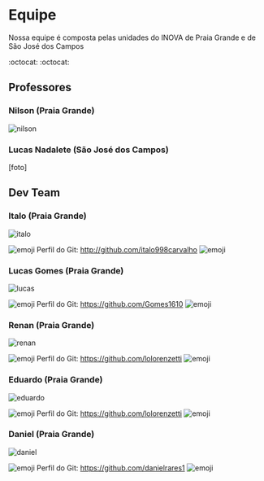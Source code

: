 # Equipe 
Nossa equipe é composta pelas unidades do INOVA de Praia Grande e de São José dos Campos

:octocat: :octocat: 

## Professores

### Nilson (Praia Grande)

![nilson](https://user-images.githubusercontent.com/43144590/45424948-5e53ad00-b66e-11e8-9cad-ae28d64ac3ec.png)


### Lucas Nadalete (São José dos Campos)

[foto]



## Dev Team

### Italo (Praia Grande)

![italo](https://user-images.githubusercontent.com/43144590/45423774-aec90b80-b66a-11e8-9f1c-770b4bd18b60.png)

![emoji](https://user-images.githubusercontent.com/43144590/45427147-87773c00-b674-11e8-8d7b-5b8ed22e11ff.png)
Perfil do Git: http://github.com/italo998carvalho
![emoji](https://user-images.githubusercontent.com/43144590/45427147-87773c00-b674-11e8-8d7b-5b8ed22e11ff.png)



### Lucas Gomes (Praia Grande)

![lucas](https://user-images.githubusercontent.com/43144590/45424524-239d4500-b66d-11e8-9d20-307790efbe60.png)

![emoji](https://user-images.githubusercontent.com/43144590/45427147-87773c00-b674-11e8-8d7b-5b8ed22e11ff.png)
Perfil do Git: https://github.com/Gomes1610
![emoji](https://user-images.githubusercontent.com/43144590/45427147-87773c00-b674-11e8-8d7b-5b8ed22e11ff.png)



### Renan (Praia Grande)

![renan](https://user-images.githubusercontent.com/43144590/45494425-66cbe680-b747-11e8-9275-6a0382f9d162.png)

![emoji](https://user-images.githubusercontent.com/43144590/45427147-87773c00-b674-11e8-8d7b-5b8ed22e11ff.png)
Perfil do Git: https://github.com/lolorenzetti
![emoji](https://user-images.githubusercontent.com/43144590/45427147-87773c00-b674-11e8-8d7b-5b8ed22e11ff.png)



### Eduardo (Praia Grande)

![eduardo](https://user-images.githubusercontent.com/43144590/45427797-25b7d180-b676-11e8-8373-1ddc0c49df89.png)

![emoji](https://user-images.githubusercontent.com/43144590/45427147-87773c00-b674-11e8-8d7b-5b8ed22e11ff.png)
Perfil do Git: https://github.com/lolorenzetti
![emoji](https://user-images.githubusercontent.com/43144590/45427147-87773c00-b674-11e8-8d7b-5b8ed22e11ff.png)



### Daniel (Praia Grande)

![daniel](https://user-images.githubusercontent.com/43144590/45425354-70821b00-b66f-11e8-8cbc-beffdfb7eeef.png)

![emoji](https://user-images.githubusercontent.com/43144590/45427147-87773c00-b674-11e8-8d7b-5b8ed22e11ff.png)
Perfil do Git: https://github.com/danielrares1
![emoji](https://user-images.githubusercontent.com/43144590/45427147-87773c00-b674-11e8-8d7b-5b8ed22e11ff.png)

